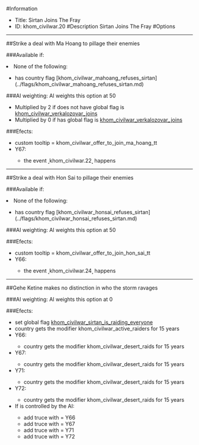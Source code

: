#Information
 - Title: Sirtan Joins The Fray
 - ID: khom_civilwar.20
#Description
Sirtan Joins The Fray
#Options

___
##Strike a deal with Ma Hoang to pillage their enemies

###Available if:
<li>None of the following:</li><ul><li>has country flag [khom_civilwar_mahoang_refuses_sirtan](../flags/khom_civilwar_mahoang_refuses_sirtan.md)</li></ul>

###AI weighting:
AI weights this option at 50
 - Multiplied by 2 if does not have global flag is [khom_civilwar_verkalozovar_joins](../flags/khom_civilwar_verkalozovar_joins.md)
 - Multiplied by 0 if has global flag is [khom_civilwar_verkalozovar_joins](../flags/khom_civilwar_verkalozovar_joins.md)


###Efects:<ul><li>custom tooltip = khom_civilwar_offer_to_join_ma_hoang_tt</li><li>Y67:</li><ul><li>the event ˻khom_civilwar.22˼ happens</li></ul></ul>

___
##Strike a deal with Hon Sai to pillage their enemies

###Available if:
<li>None of the following:</li><ul><li>has country flag [khom_civilwar_honsai_refuses_sirtan](../flags/khom_civilwar_honsai_refuses_sirtan.md)</li></ul>

###AI weighting:
AI weights this option at 50


###Efects:<ul><li>custom tooltip = khom_civilwar_offer_to_join_hon_sai_tt</li><li>Y66:</li><ul><li>the event ˻khom_civilwar.24˼ happens</li></ul></ul>

___
##Gehe Ketine makes no distinction in who the storm ravages

###AI weighting:
AI weights this option at 0


###Efects:<ul><li>set global flag [khom_civilwar_sirtan_is_raiding_everyone](../flags/khom_civilwar_sirtan_is_raiding_everyone.md)</li><li>country gets the modifier khom_civilwar_active_raiders for 15 years</li><li>Y66:</li><ul><li>country gets the modifier khom_civilwar_desert_raids for 15 years</li></ul><li>Y67:</li><ul><li>country gets the modifier khom_civilwar_desert_raids for 15 years</li></ul><li>Y71:</li><ul><li>country gets the modifier khom_civilwar_desert_raids for 15 years</li></ul><li>Y72:</li><ul><li>country gets the modifier khom_civilwar_desert_raids for 15 years</li></ul><li>If is controlled by the AI:</li><ul><li>add truce with = Y66</li><li>add truce with = Y67</li><li>add truce with = Y71</li><li>add truce with = Y72</li></ul></ul>
